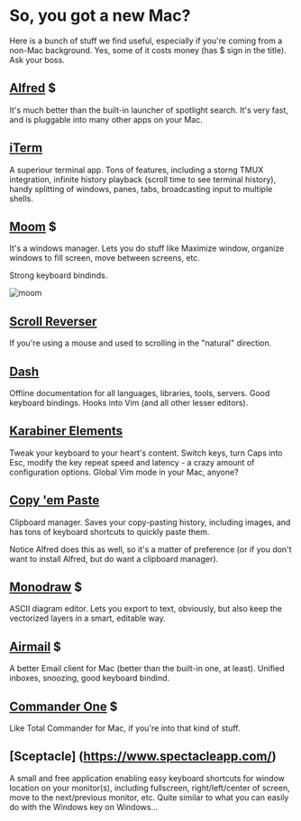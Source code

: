 # So, you got a new Mac?

Here is a bunch of stuff we find useful, especially if you're coming from a non-Mac background.
Yes, some of it costs money (has $ sign in the title). Ask your boss.

## [Alfred](https://www.alfredapp.com/) $

It's much better than the built-in launcher of spotlight search. It's very fast, and is pluggable into many other apps on your Mac.

## [iTerm](https://www.iterm2.com/features.html)

A superiour terminal app. Tons of features, including a storng TMUX integration, infinite history playback (scroll time to see terminal history), handy splitting of windows, panes, tabs, broadcasting input to multiple shells.

## [Moom](https://manytricks.com/moom/) $

It's a windows manager. Lets you do stuff like Maximize window, organize windows to fill screen, move between screens, etc.

Strong keyboard bindinds.

![moom](https://manytricks.com/moom/images/grid.png)

## [Scroll Reverser](https://pilotmoon.com/link/scrollreverser)

If you're using a mouse and used to scrolling in the "natural" direction.

## [Dash](https://kapeli.com/dash)

Offline documentation for all languages, libraries, tools, servers. Good keyboard bindings. Hooks into Vim (and all other lesser editors).

## [Karabiner Elements](https://github.com/tekezo/Karabiner-Elements/blob/master/README.md)

Tweak your keyboard to your heart's content. Switch keys, turn Caps into Esc, modify the key repeat speed and latency - a crazy amount of configuration options. Global Vim mode in your Mac, anyone?

## [Copy 'em Paste](http://www.apprywhere.com/copy-em-paste.html)

Clipboard manager. Saves your copy-pasting history, including images, and has tons of keyboard shortcuts to quickly paste them.

Notice Alfred does this as well, so it's a matter of preference (or if you don't want to install Alfred, but do want a clipboard manager).

## [Monodraw](https://monodraw.helftone.com/) $

ASCII diagram editor. Lets you export to text, obviously, but also keep the vectorized layers in a smart, editable way.

## [Airmail](http://airmailapp.com/) $

A better Email client for Mac (better than the built-in one, at least). Unified inboxes, snoozing, good keyboard bindind.

## [Commander One](https://itunes.apple.com/us/app/commander-one-dual-pane-file-manager/id1035236694?mt=12) $

Like Total Commander for Mac, if you're into that kind of stuff.

## [Sceptacle] (https://www.spectacleapp.com/)

A small and free application enabling easy keyboard shortcuts for window location on your monitor(s), including fullscreen, right/left/center of screen, move to the next/previous monitor, etc. Quite similar to what you can easily do with the Windows key on Windows...

